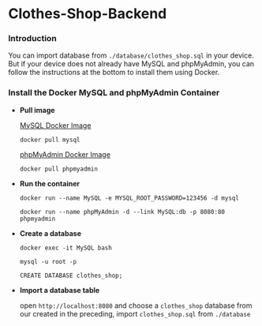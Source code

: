 # Clothes-Shop-Backend

<h3>Introduction</h3>

You can import database from `./database/clothes_shop.sql` in your device. But if your device does not already have MySQL and phpMyAdmin,
you can follow the instructions at the bottom to install them using Docker.

<h3>Install the Docker MySQL and phpMyAdmin Container</h3>

<ul>
<li>

<strong>Pull image</strong>
<p><a href="https://hub.docker.com/_/mysql">MySQL Docker Image</a></p>

```
docker pull mysql
```
<p><a href="https://hub.docker.com/_/phpmyadmin">phpMyAdmin Docker Image</a></p>

```
docker pull phpmyadmin
```
</li>
<li>

<strong>Run the container</strong>

```
docker run --name MySQL -e MYSQL_ROOT_PASSWORD=123456 -d mysql
```

```
docker run --name phpMyAdmin -d --link MySQL:db -p 8080:80 phpmyadmin
```
</li>
<li>

<strong>Create a database</strong>

```
docker exec -it MySQL bash
```

```
mysql -u root -p
```

```
CREATE DATABASE clothes_shop;
```
</li>
<li>
<strong>Import a database table</strong>
 
open `http://localhost:8080` and choose a `clothes_shop` database from our created in the preceding, import `clothes_shop.sql` from `./database`
</li>

</ul>
